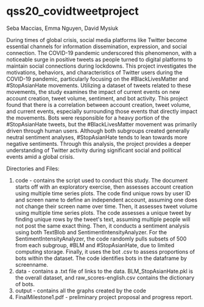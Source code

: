 # qss20_covidtweetproject
Seba Maccias, Emma Nguyen, David Mysiuk

During times of global crisis, social media platforms like Twitter become essential channels for information dissemination, expression, and social connection. The COVID-19 pandemic underscored this phenomenon, with a noticeable surge in positive tweets as people turned to digital platforms to maintain social connections during lockdowns. This project investigates the motivations, behaviors, and characteristics of Twitter users during the COVID-19 pandemic, particularly focusing on the #BlackLivesMatter and #StopAsianHate movements. Utilizing a dataset of tweets related to these movements, the study examines the impact of current events on new account creation, tweet volume, sentiment, and bot activity. This project found that there is a correlation between account creation, tweet volume, and current events, especially surrounding those events that directly impact the movements. Bots were responsible for a heavy portion of the #StopAsianHate tweets, but the #BlackLivesMatter movement was primarily driven through human users. Although both subgroups created generally neutral sentiment analyses, #StopAsianHate tends to lean towards more negative sentiments. Through this analysis, the project provides a deeper understanding of Twitter activity during significant social and political events amid a global crisis.

Directories and Files: 
1. code - contains the script used to conduct this study. The document starts off with an exploratory exercise, then assesses account creation using multiple time series plots. The code find unique rows by user ID and screen name to define an independent account, assuming one does not change their screen name over time. Then, it assesses tweet volume using multiple time series plots. The code assesses a unique tweet by finding unique rows by the tweet's text, assuming multiple people will not post the same exact thing. Then, it conducts a sentiment analysis using both TextBlob and SentimentIntensityAnalyzer. For the SentimentIntensityAnalyzer, the code randomly pulls subsets of 500 from each subgroup, #BLM and #StopAsianHate, due to limited computing storage. Finally, it uses the bot .csv to assess proportions of bots within the dataset. The code identifies bots in the dataframe by screenname. 
2. data - contains a .txt file of links to the data. BLM_StopAsianHate.pkl is the overall dataset, and raw_scores-english.csv contains the dictionary of bots.
3. output - contains all the graphs created by the code
4. FinalMilestone1.pdf - preliminary project proposal and progress report.
